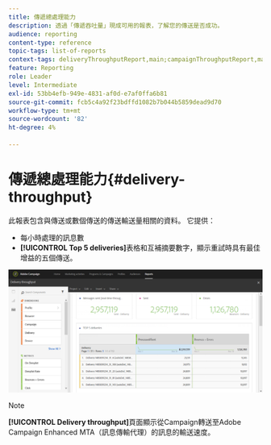 ```yaml
---
title: 傳遞總處理能力
description: 透過「傳遞吞吐量」現成可用的報表，了解您的傳送是否成功。
audience: reporting
content-type: reference
topic-tags: list-of-reports
context-tags: deliveryThroughputReport,main;campaignThroughputReport,main;programThroughputReport,main
feature: Reporting
role: Leader
level: Intermediate
exl-id: 53bb4efb-949e-4831-af0d-e7af0ffa6b81
source-git-commit: fcb5c4a92f23bdffd1082b7b044b5859dead9d70
workflow-type: tm+mt
source-wordcount: '82'
ht-degree: 4%

---
```


# 傳遞總處理能力{#delivery-throughput}

此報表包含與傳送或數個傳送的傳送輸送量相關的資料。 它提供：

* 每小時處理的訊息數
* **[!UICONTROL Top 5 deliveries]**&#x200B;表格和互補摘要數字，顯示重試時具有最佳增益的五個傳送。

![](assets/delivery_reports_1.png)

>[!NOTE]
>
>**[!UICONTROL Delivery throughput]**&#x200B;頁面顯示從Campaign轉送至Adobe Campaign Enhanced MTA（訊息傳輸代理）的訊息的輸送速度。
